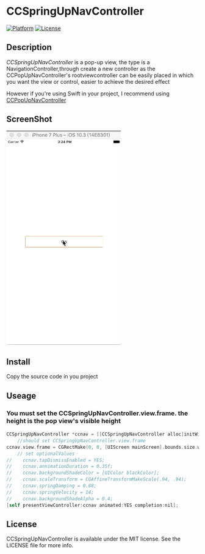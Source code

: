 # CCSpringUpNavController
[![Platform](http://img.shields.io/badge/platform-iOS-blue.svg?style=flat
             )](https://developer.apple.com/iphone/index.action)
[![License](http://img.shields.io/badge/license-MIT-lightgrey.svg?style=flat
            )](http://mit-license.org)

## Description
*CCSpringUpNavController* is a pop-up view, the type is a NavigationController,through create a new controller as the CCPopUpNavController's rootviewcontroller can be easily placed in which you want the view or control, easier to achieve the desired effect

However if you're using Swift in your project, I recommend using [CCPopUpNavController](https://github.com/jsaddnf/CCPopUpNavController)

## ScreenShot

<img src="demo.gif" alt="img" width="300px">

## Install

Copy the source code in you project

## Useage

### You must set the CCSpringUpNavController.view.frame. the height is the pop view's visible height

```objectivec
CCSpringUpNavController *ccnav = [[CCSpringUpNavController alloc]initWithRootViewController:[[ShowUpViewController alloc]init]];
    //should set CCSpringUpNavController.view.frame
ccnav.view.frame = CGRectMake(0, 0, [UIScreen mainScreen].bounds.size.width, 400);
    // set optionalValues
//    ccnav.tapDismissEnabled = YES;
//    ccnav.annimationDuration = 0.35f;
//    ccnav.backgroundShadeColor = [UIColor blackColor];
//    ccnav.scaleTransform = CGAffineTransformMakeScale(.94, .94);
//    ccnav.springDamping = 0.88;
//    ccnav.springVelocity = 14;
//    ccnav.backgroundShadeAlpha = 0.4;
[self presentViewController:ccnav animated:YES completion:nil];
```

## License

CCSpringUpNavController is available under the MIT license. See the LICENSE file for more info.
